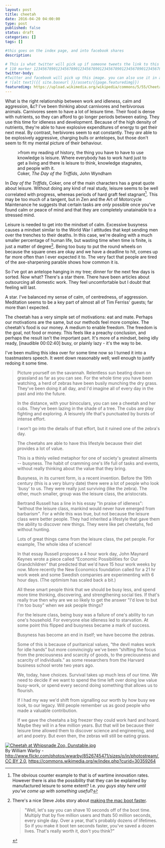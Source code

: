 ```yaml
---
layout: post
title: cheetah
date: 2016-04-20 04:00:00 
type: post
published: false
status: draft
categories: []
tags: []

#this goes on the index page, and into facebook shares
description: 

# This is what twitter will pick up if someone tweets the link to this page 
# 110 marker 1234567890123456789012345678901234567890123456789012345678901234567890123456789012345678901234567890123456789
twitter-body:
#Twitter and facebook will pick up this image. you can also use it in a post with:
# ![alt text]({{ site.baseurl }}/assets/{{page.featuredimg}}) 
featuredimg: https://upload.wikimedia.org/wikipedia/commons/5/55/Cheetah_at_Whipsnade_Zoo%2C_Dunstable.jpg
---
```


What is the right relationship between work and idleness, calm and aggression, &amp;c? I've been thinking about carnivores and herbivorous animals. Carnivores seem to have a lot of leisure time. Their food is dense with nutrients, so they can afford to go longer periods between eating. They use this time for idleness and development. Because of the high density of nutrients, they're able to have explosive expenditures of energy to get their next meal. By contrast, herbivores seem to eat constantly. They _are_ able to be explosively aggressive, charging bulls or antelopes, but those don't seem to fit my mental picture of their behaviour.

<figure class="half-width right">
>from my reading of history, the thing you have to have to use knowledge is leisure. Where everybody has to work hard just to get a living and there is leisure to think, knowledge stagnates, and people with it.
<figcaption>Coker, <cite>The Day of the Triffids</cite>, John Wyndham</figcaption>
</figure>

In _Day of the Triffids_, Coker, one of the main characters has a great quote about leisure. Without doing any kind of real study, leisure seems to be well correlated with progress, whereas periods of hard graft feel stagnant[^1]. This may be too much of a tangent, but in Zen and the Art of Motorcycle Maintenance he suggests that certain tasks are _only_ possible once you've found calm or peace of mind and that they are completely unatainable to a stressed mind.

Leisure is needed to get into the mindset of calm. Excessive busyness causes a mindset similar to the World War I attitudes that kept sending men over the trenches to their deaths. In this case, we're dealing with a much smaller percentage of human life, but wasting time when time is finite, is just a matter of degree[^2]. Being too busy to put the round wheels on because the square ones are okay and we have a deadline to hit, comes up far more often than I ever expected it to. The very fact that people are tired of the axe-sharpening parable shows how common it is.

So I've got an antelope hanging in my tree; dinner for the next few days is sorted. Now what? There's a star there. There have been articles about outsourcing all domestic work. They feel uncomfortable but I doubt that feeling will last.

A star. I've balanced my sense of calm, of centredness, of aggression. Meditation seems to be a key part of almost all of Tim Ferriss' guests; far more than I expected.

The cheetah has a very simple set of motivations: eat and mate. Perhaps our motivations are the same, but our methods feel more complex. The cheetah's food is our money. A medium to enable freedom. The freedom is the goal, not food or money. This feels like a preachy conclusion, and perhaps the result isn't the important part. It's more of a mindset, being idly ready, [inaudible 00:02:40] busy, or plainly lazy - it's the way to be.

I've been mulling this idea over for some time now so I turned it into a toastmasters speech. It went down reasonably well; well enough to justify redoing it some time.


>Picture yourself on the savannah. Relentless sun beating down on grassland as far as you can see. For the whole time you have been watching, a herd of zebras have been busily munching the dry grass. They've been doing it all day, and I'd imagine all of every day in the past and into the future.
>
>In the distance, with your binoculars, you can see a cheetah and her cubs. They've been lazing in the shade of a tree. The cubs are play fighting and exploring. A leisurely life that's punctuated by bursts of intense effort.
>
>I won't go into the details of that effort, but it ruined one of the zebra's day.
>
>The cheetahs are able to have this lifestyle because their diet provides a lot of value.
>
>This is a thinly veiled metaphor for one of society's greatest ailments -- busyness. The habit of cramming one's life full of tasks and events, without really thinking about the value that they bring.
>
>Busyness, in its current form, is a recent invention. Before the 19th century (this is a very blurry date) there were a lot of people who look 'busy' to us. They were really just surviving (like the zebra). The other, much smaller, group was the leisure class, the aristocrats.
>
>Bertrand Russell has a line in his essay "In praise of idleness": <q cite="https://en.wikipedia.org/wiki/In_Praise_of_Idleness_and_Other_Essays">without the leisure class, mankind would never have emerged from barbarism</q>. For a while this was true, but not because the leisure class were better people. They had inherited a lifestyle that gave them the ability to discover new things. They were like pet cheetahs, fed without hunting.
>
>Lots of great things came from the leisure class, the pet people. For example, The whole idea of science!
>
>In that essay Russell proposes a 4 hour work day, John Maynard Keynes wrote a piece called “Economic Possibilities for Our Grandchildren” that predicted that we'd have 15 hour work weeks by now. More recently the New Economics foundation called for a 21 hr work week and some Swedish companies are experimenting with 6 hour days. (The optimism has scaled back a bit.)
>
>All these smart people think that we should be busy less, and spend more time thinking, discovering, and strengthening social ties. If that's really true then why are we so likely to get the answer "I'd love to but I'm too busy" when we ask people things?
>
>For the leisure class, being busy was a failure of one's ability to run one's household. For everyone else idleness led to starvation. At some point this flipped and busyness became a mark of success.
>
>Busyness has become an end in itself; we have become the zebras.
>
>Some of this is because of puritanical values, “the devil makes work for idle hands” but more convincingly we've been “shifting the focus from the preciousness and scarcity of goods, to the preciousness and scarcity of individuals.” as some researchers from the Harvard business school wrote two years ago. 
>
>We, today, have choices. Survival takes up much less of our time. We need to decide if we want to spend the time left over doing low value busy-work, or spend every second doing something that allows us to flourish.
>
>If I had my way we'd shift from signalling our worth by how busy we look, to our legacy. Will people remember us as good people who made a valuable contribution.
>
>If we gave the cheetahs a big freezer they could work hard and hoard. Maybe they will in a few million years. But that will be because their leisure time allowed them to discover science and engineering, and art and poetry. But even then, the zebras will still be eating grass.


<a href="https://commons.wikimedia.org/wiki/File:Cheetah_at_Whipsnade_Zoo,_Dunstable.jpg#/media/File:Cheetah_at_Whipsnade_Zoo,_Dunstable.jpg"><img src="https://upload.wikimedia.org/wikipedia/commons/5/55/Cheetah_at_Whipsnade_Zoo%2C_Dunstable.jpg" alt="Cheetah at Whipsnade Zoo, Dunstable.jpg"></a><br>By William Warby - <a rel="nofollow" class="external free" href="http://www.flickr.com/photos/wwarby/8526745471/sizes/o/in/photostream/">http://www.flickr.com/photos/wwarby/8526745471/sizes/o/in/photostream/</a>, <a href="http://creativecommons.org/licenses/by/2.0" title="Creative Commons Attribution 2.0">CC BY 2.0</a>, https://commons.wikimedia.org/w/index.php?curid=30359264

[^1]: The obvious counter example to that is of wartime innovation rates. However there is also the possibility that they can be explained by manufactured leisure to some extent? I.e. _you guys stay here until you've come up with something useful_?

[^2]: There's a nice Steve Jobs story about [making the mac boot faster](http://www.folklore.org/StoryView.py?story=Saving_Lives.txt).
    >"Well, let's say you can shave 10 seconds off of the boot time. Multiply that by five million users and thats 50 million seconds, every single day. Over a year, that's probably dozens of lifetimes. So if you make it boot ten seconds faster, you've saved a dozen lives. That's really worth it, don't you think?"
